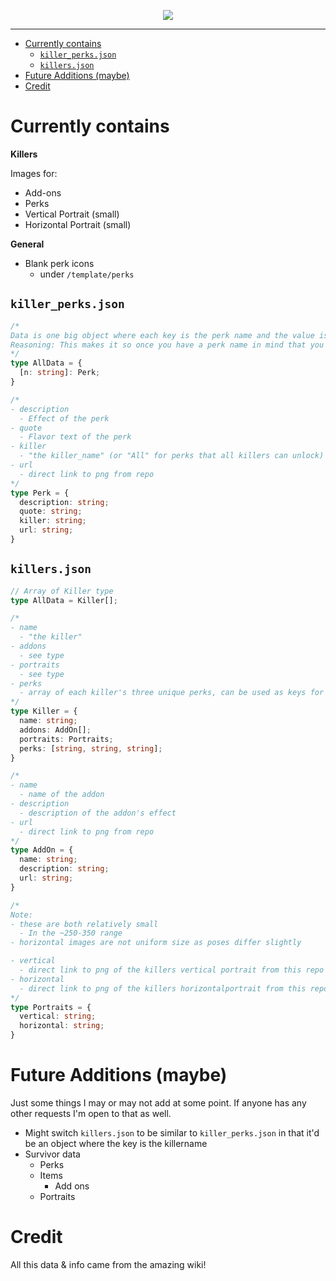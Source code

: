 <p align="center">
  <img src="https://static.wikia.nocookie.net/deadbydaylight_gamepedia_en/images/c/c7/Logo_dbd.png/revision/latest/scale-to-width-down/1000?cb=20210601173807">
</p>

---

- [Currently contains](#currently-contains)
  - [`killer_perks.json`](#killer_perksjson)
  - [`killers.json`](#killersjson)
- [Future Additions (maybe)](#future-additions-maybe)
- [Credit](#credit)


# Currently contains


**Killers**

Images for:

- Add-ons
- Perks
- Vertical Portrait (small)
- Horizontal Portrait (small)


**General**

- Blank perk icons
  - under  `/template/perks`


## `killer_perks.json`

```ts
/*
Data is one big object where each key is the perk name and the value is the above object type.
Reasoning: This makes it so once you have a perk name in mind that you want info about you don't need to search for it
*/
type AllData = {
  [n: string]: Perk;
}

/*
- description
  - Effect of the perk
- quote
  - Flavor text of the perk
- killer
  - "the killer_name" (or "All" for perks that all killers can unlock)
- url
  - direct link to png from repo
*/
type Perk = {
  description: string;
  quote: string;
  killer: string;
  url: string;
}


```

## `killers.json`

```ts
// Array of Killer type
type AllData = Killer[];

/*
- name
  - "the killer"
- addons
  - see type
- portraits
  - see type
- perks
  - array of each killer's three unique perks, can be used as keys for the perk data
*/
type Killer = {
  name: string;
  addons: AddOn[];
  portraits: Portraits;
  perks: [string, string, string];
}

/*
- name
  - name of the addon
- description
  - description of the addon's effect
- url
  - direct link to png from repo
*/
type AddOn = {
  name: string;
  description: string;
  url: string;
}

/*
Note:
- these are both relatively small
  - In the ~250-350 range
- horizontal images are not uniform size as poses differ slightly

- vertical
  - direct link to png of the killers vertical portrait from this repo
- horizontal
  - direct link to png of the killers horizontalportrait from this repo
*/
type Portraits = {
  vertical: string;
  horizontal: string;
}
```


# Future Additions (maybe)

Just some things I may or may not add at some point. If anyone has any other requests I'm open to that as well.

- Might switch `killers.json` to be similar to `killer_perks.json` in that it'd be an object where the key is the killername
- Survivor data
  - Perks
  - Items
    - Add ons
  - Portraits


# Credit

All this data & info came from the amazing wiki!